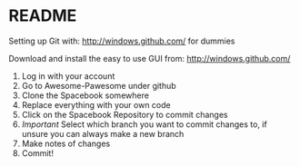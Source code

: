 README
======

Setting up Git with: http://windows.github.com/ for dummies


Download and install the easy to use GUI from:
http://windows.github.com/

1. Log in with your account
2. Go to Awesome-Pawesome under github
3. Clone the Spacebook somewhere
4. Replace everything with your own code
5. Click on the Spacebook Repository to commit changes
6. *Important* Select which branch you want to commit changes to, if unsure you can always make a new branch
7. Make notes of changes
8. Commit!

